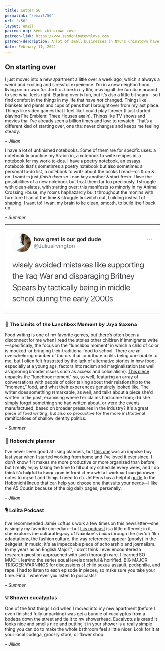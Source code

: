 ```yaml
---
title: Letter 56
permalink: "/email/56"
url: "/56"
layout: email
patreon-org: Send Chinatown Love
patreon-link: https://www.sendchinatownlove.com
patreon-description: A lot of small businesses in NYC's Chinatown have been struggling in the past year because of the pandemic. Send Chinatown Love is helping those businesses stay afloat and gifting meals to people in need.
date: February 11, 2021
---
```


## On starting over

I just moved into a new apartment a little over a week ago, which is always a weird and exciting and stressful experience. I’m in a new neighborhood, living on my own for the first time in my life, moving all the furniture around to see what feels right. Starting over is fun, but it’s also a little bit scary—so I find comfort in the things in my life that have *not* changed. Things like blankets and plants and cups of pens that I brought over from my last place. Things like video games that I feel like I could play forever (I just started playing Fire Emblem: Three Houses again). Things like TV shows and movies that I’ve already seen a billion times and love to rewatch. That’s a different kind of starting over, one that never changes and keeps me feeling steady.

– *Jillian*

I have a lot of unfinished notebooks. Some of them are for specific uses: a notebook to practice my Arabic in, a notebook to write recipes in, a notebook for my work-to-dos. I have a poetry notebook, an essays notebook that's sometimes a poetry notebook but also sometimes a personal to-do list, a notebook to write about the books I read—on & on & on. I want to just *finish them* so I can buy another & start fresh. I love the possibilities of a new notebook but treat them far too preciously. I struggle with clean-slates, with starting over; this manifests so minorly in my Animal Crossing House, my rooms haphazardly built throughout the months with furniture I had at the time & struggle to switch out, building instead of shaping. I want to! I want my brain to be clean, smooth, to build itself back up.

– *Summer*

<hr>

<a href="https://twitter.com/JuliusIrvington/status/1359372457333915651?s=19">
  <img src="/assets/images/tweets/56.jpeg" class="tweet">
</a>

<hr>

### 🔗 The Limits of the Lunchbox Moment by Jaya Saxena

Food writing is one of my favorite genres, but there's often been a disconnect for me when I read the stories other children if immigrants write—specifically, the focus on the "lunchbox moment" in which a child of color is mocked for bringing their traditional food to school. There are an overwhelming number of factors that contribute to this being unrelatable to me, but I often felt frustrated by the lack of alternative stories in how food, especially at a young age, factors into racism and marginalization (as well as ignoring broader issues such as access and colonialism). [This piece](https://www.eater.com/22239499/lunchbox-moment-pop-culture-tropes) unpacks the "lunchbox moment" so, so well, featuring an array of conversations with people of color talking about their relationship to the "moment," food, and what their experiences genuinely looked like. The writer does something remarkable, as well, and talks about a piece she'd written in the past, examining where her claims had come from; did she simply forget something she had written about, or were the events manufactured, based on broader pressures in the industry? It's a great piece of food writing, but also so productive for the more institutional ramifications of shallow identity politics.

– *Summer*

### 🔗 Hobonichi planner

I’ve never been good at using planners, but [this one](https://www.1101.com/store/techo/en/2021/pc/detail_cover/cb21_jan/) was an impulse buy last year when I started working from home and I’ve loved it ever since. I don’t know if it makes me more productive or more organized than before, but I really enjoy taking the time to fill out my schedule every week, and I do think it’s helpful to keep open in front of me while I work so I can jot down notes to myself and things I need to do. JetPens has a helpful [guide](https://www.jetpens.com/blog/guide-to-the-hobonichi-techo-planner/pt/900) to the Hobonichi lineup that can help you choose one that suits your needs—I like the A5 Cousin because of the big daily pages, personally.

– *Jillian*

### 🎙️ Lolita Podcast

I've recommended Jamie Loftus's work a few times on this newsletter—she is simply my favorite comedian—but [this podcast](https://open.spotify.com/show/4dvc06zTAaAylzdTrsgKzp) is a little different; in it, she explores the cultural legacy of Nabokov's *Lolita* through the (awful) film adaptations, the fashion culture, the way references appear (poorly) in the zeitgeist, in music; it's an impeccable piece of scholarship and journalism. In my years as an English Major™, I don't think I ever encountered a research question approached with such thorough care. I learned SO MUCH, leaving the series equal levels grateful & horrified. BIG MAJOR TRIGGER WARNINGS for discussions of child sexual assault, pedophilia, and rape. I had to listen to each episode in pieces, so make sure you take your time. Find it wherever you listen to podcasts!

– *Summer*

### 💡 Shower eucalyptus

One of the first things I did when I moved into my new apartment (before I even finished fully unpacking) was get a bundle of eucalyptus from a bodega down the street and tie it to my showerhead. Eucalyptus is great! It looks nice and smells nice and putting it in your shower is a really simple thing you can do to make the whole bathroom feel a little nicer. Look for it at your local bodega, grocery store, or flower shop.

– *Jillian*
